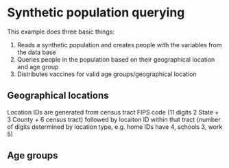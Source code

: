 # Synthetic population querying

This example does three basic things:
1) Reads a synthetic population and creates people with the variables from the data base
2) Queries people in the population based on their geographical location and age group
3) Distributes vaccines for valid age groups/geographical location

## Geographical locations
Location IDs are generated from census tract FIPS code (11 digits 2 State + 3 County + 6 census tract) followed by locaiton ID within that tract (number of digits determined by location type, e.g. home IDs have 4, schools 3, work 5)

## Age groups
